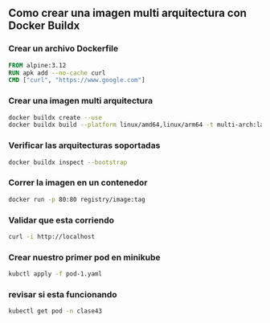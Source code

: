 ## Como crear una imagen multi arquitectura con Docker Buildx

### Crear un archivo Dockerfile

```Dockerfile
FROM alpine:3.12
RUN apk add --no-cache curl
CMD ["curl", "https://www.google.com"]
```

### Crear una imagen multi arquitectura

```bash
docker buildx create --use
docker buildx build --platform linux/amd64,linux/arm64 -t multi-arch:latest --push .
```

### Verificar las arquitecturas soportadas

```bash
docker buildx inspect --bootstrap
```

### Correr la imagen en un contenedor

```bash
docker run -p 80:80 registry/image:tag
```

### Validar que esta corriendo
    
```bash
curl -i http://localhost
```

### Crear nuestro primer pod en minikube

```bash
kubctl apply -f pod-1.yaml
```

### revisar si esta funcionando

```bash
kubectl get pod -n clase43
```


